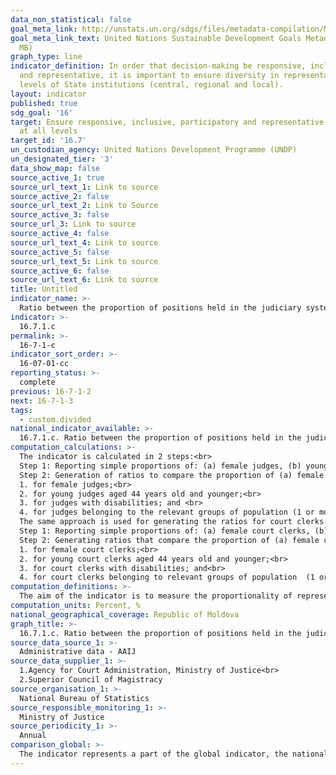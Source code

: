 ```yaml
---
data_non_statistical: false
goal_meta_link: http://unstats.un.org/sdgs/files/metadata-compilation/Metadata-Goal-16.pdf
goal_meta_link_text: United Nations Sustainable Development Goals Metadata (PDF 4.0
  MB)
graph_type: line
indicator_definition: In order that decision-making be responsive, inclusive, participatory
  and representative, it is important to ensure diversity in representation at all
  levels of State institutions (central, regional and local).
layout: indicator
published: true
sdg_goal: '16'
target: Ensure responsive, inclusive, participatory and representative decision-making
  at all levels
target_id: '16.7'
un_custodian_agency: United Nations Development Programme (UNDP)
un_designated_tier: '3'
data_show_map: false
source_active_1: true
source_url_text_1: Link to source
source_active_2: false
source_url_text_2: Link to Source
source_active_3: false
source_url_3: Link to source
source_active_4: false
source_url_text_4: Link to source
source_active_5: false
source_url_text_5: Link to source
source_active_6: false
source_url_text_6: Link to source
title: Untitled
indicator_name: >-
  Ratio between the proportion of positions held in the judiciary system by persons of certain groups of population (by sex, age, persons with disabilities and other corresponding groups) and the proportion of the respective group out of total population
indicator: >-
  16.7.1.c
permalink: >-
  16-7-1-c
indicator_sort_order: >-
  16-07-01-cc
reporting_status: >-
  complete
previous: 16-7-1-2
next: 16-7-1-3
tags:
  - custom.divided
national_indicator_available: >-
  16.7.1.c. Ratio between the proportion of positions held in the judiciary system by persons of certain groups of population (by sex, age, persons with disabilities and other corresponding groups) and the proportion of the respective group out of total population
computation_calculations: >-
  The indicator is calculated in 2 steps:<br> 
  Step 1: Reporting simple proportions of: (a) female judges, (b) young judges aged 44 years old and younger, (c) judges with disabilities and (d) judges from the relevant national groups of population (e.g. ethnic groups) in the: (i) Constitutional Court / Supreme Court of Justice; (ii) Courts of Appeal and (iii) court houses.<br> 
  Step 2: Generation of ratios to compare the proportion of (a) female judges, (b) young judges aged 44 years old and younger, (c) judges with disabilities and (d) judges from the relevant groups of population at the national level in the judicial system at the level of all courts as compared to the proportion of the same target groups in the working-age population. The ratios should be calculated for all the levels of the courts, and namely:<br> 
  1. for female judges;<br> 
  2. for young judges aged 44 years old and younger;<br> 
  3. for judges with disabilities; and <br> 
  4. for judges belonging to the relevant groups of population (1 or more ratios, depending on the national relevance).<br> 
  The same approach is used for generating the ratios for court clerks:<br> 
  Step 1: Reporting simple proportions of: (a) female court clerks, (b) young court clerks aged 44 years old and younger, (c) court clerks with disabilities  (d) court clerks from relevant national groups of population (e.g. ethnic groups) in: (i) the Constitutional Court / Supreme Court of Justice; (ii) Courts of Appeal  (iii) court houses.<br> 
  Step 2: Generating ratios that compare the proportion of (a) female court clerks, (b) young court clerks aged 44 years old and younger, (c) court clerks with disabilities  (d) court clerks from relevant national groups of population from the judicial system of all court levels as compared to proportion of the same target groups in the working-age population. The ratios should be calculated for all the court levels, and namely:<br> 
  1. for female court clerks;<br> 
  2. for young court clerks aged 44 years old and younger;<br> 
  3. for court clerks with disabilities; and<br> 
  4. for court clerks belonging to relevant groups of population  (1 or more ratios, depending on the national relevance).
computation_definitions: >-
  The aim of the indicator is to measure the proportionality of representation of different social-demographic groups of population (with special focus on sex, age, disability status, and groups of population) among the persons holding two key positions in decision-making in judiciary system: (a) judges and (b) court clerks, as compered to the proportion of these groups in working age population.
computation_units: Percent, %
national_geographical_coverage: Republic of Moldova
graph_title: >-
  16.7.1.c. Ratio between the proportion of positions held in the judiciary system by persons of certain groups of population (by sex, age, persons with disabilities and other corresponding groups) and the proportion of the respective group out of total population
source_data_source_1: >-
  Administrative data - AAIJ
source_data_supplier_1: >-
  1.Agency for Court Administration, Ministry of Justice<br> 
  2.Superior Council of Magistracy
source_organisation_1: >-
  National Bureau of Statistics
source_responsible_monitoring_1: >-
  Ministry of Justice
source_periodicity_1: >-
  Annual
comparison_global: >-
  The indicator represents a part of the global indicator, the national version of the indicator covers only partially the mentioned groups
---
```

